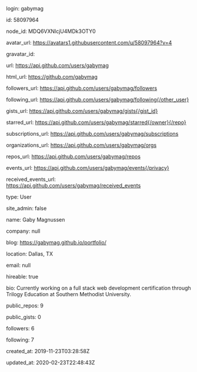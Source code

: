 login: gabymag

id: 58097964

node_id: MDQ6VXNlcjU4MDk3OTY0

avatar_url: https://avatars1.githubusercontent.com/u/58097964?v=4

gravatar_id: 

url: https://api.github.com/users/gabymag

html_url: https://github.com/gabymag

followers_url: https://api.github.com/users/gabymag/followers

following_url: https://api.github.com/users/gabymag/following{/other_user}

gists_url: https://api.github.com/users/gabymag/gists{/gist_id}

starred_url: https://api.github.com/users/gabymag/starred{/owner}{/repo}

subscriptions_url: https://api.github.com/users/gabymag/subscriptions

organizations_url: https://api.github.com/users/gabymag/orgs

repos_url: https://api.github.com/users/gabymag/repos

events_url: https://api.github.com/users/gabymag/events{/privacy}

received_events_url: https://api.github.com/users/gabymag/received_events

type: User

site_admin: false

name: Gaby Magnussen

company: null

blog: https://gabymag.github.io/portfolio/

location: Dallas, TX

email: null

hireable: true

bio: Currently working on a full stack web development certification through Trilogy Education at Southern Methodist University.


public_repos: 9

public_gists: 0

followers: 6

following: 7

created_at: 2019-11-23T03:28:58Z

updated_at: 2020-02-23T22:48:43Z


